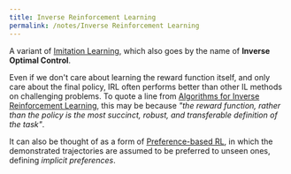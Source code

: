 ```yaml
---
title: Inverse Reinforcement Learning
permalink: /notes/Inverse Reinforcement Learning
---
```

A variant of [Imitation Learning](Imitation%20Learning), which also goes by the name of **Inverse Optimal Control**.

Even if we don't care about learning the reward function itself, and only care about the final policy, IRL often performs better than other IL methods on challenging problems. To quote a line from [Algorithms for Inverse Reinforcement Learning](Algorithms%20for%20Inverse%20Reinforcement%20Learning), this may be because *"the reward function, rather than the policy is the most succinct, robust, and transferable definition of the task"*.

It can also be thought of as a form of [Preference-based RL](Preference-based%20RL), in which the demonstrated trajectories are assumed to be preferred to unseen ones, defining *implicit preferences*.